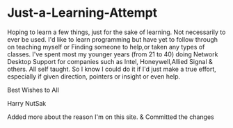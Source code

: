 # Just-a-Learning-Attempt
Hoping to learn a few things, just for the sake of learning. Not necessarily to ever be used.
I'd like to learn programming but have yet to follow through on teaching myself or Finding someone to help,or taken any types of classes.
I've spent most my younger years (from 21 to 40) doing Network Desktop Support for companies such as Intel, Honeywell,Allied Signal & others. All self taught. So I know I could do it if I'd just make a true effort, especially if given direction, pointers or insight or even help.

Best Wishes to All

Harry NutSak

Added more about the reason I'm on this site.
& Committed the changes

